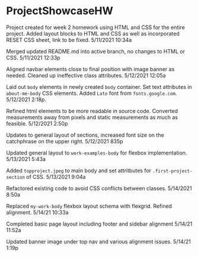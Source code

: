 # ProjectShowcaseHW

Project created for week 2 homework using HTML and CSS for the entire project.
Added layout blocks to HTML and CSS as well as incorporated RESET CSS sheet, link to be fixed. 5/11/2021 10:34a

Merged updated README.md into active branch, no changes to HTML or CSS. 5/11/2021 12:33p

Aligned navbar elements close to final position with image banner as needed. Cleaned up ineffective class attributes.  5/12/2021 12:05a

Laid out `body` elements in newly created `body` container. Set text attributes in `about-me-body` CSS elements. Added `Lato` font from `fonts.google.com`. 5/12/2021 2:18p.

Refined html elements to be more readable in source code. Converted measurements away from pixels and static measurements as much as feasible. 5/12/2021 2:50p

Updates to general layout of sections, increased font size on the catchphrase on the upper right. 5/12/2021 835p

Updated general layout to `work-examples-body` for flexbox implementation. 5/13/2021 5:43a

Added `topproject.jpeg` to main body and set attritbutes for `.first-project-section` of CSS. 5/13/2021 9:04a

Refactored existing code to avoid CSS conflicts between classes. 5/14/2021 8:50a

Replaced `my-work-body` flexbox layout schema with flexgrid. Refined alignment. 5/14/21 10:33a

Completed basic page layout including footer and sidebar alignment 5/14/21 11:52a

Updated banner image under top nav and various alignment issues. 5/14/21 1:19p
